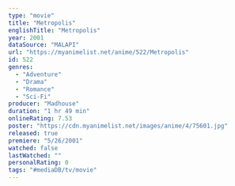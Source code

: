 ```yaml
---
type: "movie"
title: "Metropolis"
englishTitle: "Metropolis"
year: 2001
dataSource: "MALAPI"
url: "https://myanimelist.net/anime/522/Metropolis"
id: 522
genres: 
  - "Adventure"
  - "Drama"
  - "Romance"
  - "Sci-Fi"
producer: "Madhouse"
duration: "1 hr 49 min"
onlineRating: 7.53
poster: "https://cdn.myanimelist.net/images/anime/4/75601.jpg"
released: true
premiere: "5/26/2001"
watched: false
lastWatched: ""
personalRating: 0
tags: "#mediaDB/tv/movie"
---
```

